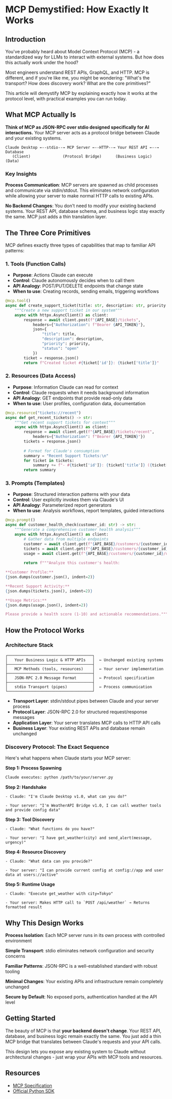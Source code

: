 # MCP Demystified: How Exactly It Works

## Introduction

You've probably heard about Model Context Protocol (MCP) - a standardized way for LLMs to interact with external systems. But how does this actually work under the hood?

Most engineers understand REST APIs, GraphQL, and HTTP. MCP is different, and if you're like me, you might be wondering: "What's the transport? How does discovery work? What are the core primitives?"

This article will demystify MCP by explaining exactly how it works at the protocol level, with practical examples you can run today.

## What MCP Actually Is

**Think of MCP as JSON-RPC over stdio designed specifically for AI interactions.** Your MCP server acts as a protocol bridge between Claude and your existing systems.

```
Claude Desktop ←--stdio--→ MCP Server ←--HTTP--→ Your REST API ←--→ Database
   (Client)              (Protocol Bridge)      (Business Logic)    (Data)
```

### Key Insights

**Process Communication**: MCP servers are spawned as child processes and communicate via stdin/stdout. This eliminates network configuration while allowing your server to make normal HTTP calls to existing APIs.

**No Backend Changes**: You don't need to modify your existing backend systems. Your REST API, database schema, and business logic stay exactly the same. MCP just adds a thin translation layer.

## The Three Core Primitives

MCP defines exactly three types of capabilities that map to familiar API patterns:

### 1. Tools (Function Calls)
- **Purpose**: Actions Claude can execute
- **Control**: Claude autonomously decides when to call them
- **API Analogy**: POST/PUT/DELETE endpoints that change state
- **When to use**: Creating records, sending emails, triggering workflows

```python
@mcp.tool()
async def create_support_ticket(title: str, description: str, priority: str) -> str:
    """Create a new support ticket in our system"""
    async with httpx.AsyncClient() as client:
        response = await client.post(f"{API_BASE}/tickets", 
            headers={"Authorization": f"Bearer {API_TOKEN}"},
            json={
                "title": title,
                "description": description, 
                "priority": priority,
                "status": "open"
            })
        ticket = response.json()
        return f"Created ticket #{ticket['id']}: {ticket['title']}"
```

### 2. Resources (Data Access)
- **Purpose**: Information Claude can read for context
- **Control**: Claude requests when it needs background information
- **API Analogy**: GET endpoints that provide read-only data
- **When to use**: User profiles, configuration data, documentation

```python
@mcp.resource("tickets://recent")
async def get_recent_tickets() -> str:
    """Get recent support tickets for context"""
    async with httpx.AsyncClient() as client:
        response = await client.get(f"{API_BASE}/tickets/recent",
            headers={"Authorization": f"Bearer {API_TOKEN}"})
        tickets = response.json()
        
        # Format for Claude's consumption
        summary = "Recent Support Tickets:\n"
        for ticket in tickets:
            summary += f"- #{ticket['id']}: {ticket['title']} ({ticket['status']})\n"
        return summary
```

### 3. Prompts (Templates)
- **Purpose**: Structured interaction patterns with your data
- **Control**: User explicitly invokes them via Claude's UI
- **API Analogy**: Parameterized report generators
- **When to use**: Analysis workflows, report templates, guided interactions

```python
@mcp.prompt()
async def customer_health_check(customer_id: str) -> str:
    """Generate a comprehensive customer health analysis"""
    async with httpx.AsyncClient() as client:
        # Gather data from multiple endpoints
        customer = await client.get(f"{API_BASE}/customers/{customer_id}")
        tickets = await client.get(f"{API_BASE}/customers/{customer_id}/tickets")
        usage = await client.get(f"{API_BASE}/customers/{customer_id}/usage")
        
        return f"""Analyze this customer's health:

**Customer Profile:**
{json.dumps(customer.json(), indent=2)}

**Recent Support Activity:**
{json.dumps(tickets.json(), indent=2)}

**Usage Metrics:**
{json.dumps(usage.json(), indent=2)}

Please provide a health score (1-10) and actionable recommendations."""
```

## How the Protocol Works

### Architecture Stack

```
┌─────────────────────────────────────┐
│   Your Business Logic & HTTP APIs   │  ← Unchanged existing systems
├─────────────────────────────────────┤
│   MCP Methods (tools, resources)    │  ← Your server implementation
├─────────────────────────────────────┤
│   JSON-RPC 2.0 Message Format       │  ← Protocol specification
├─────────────────────────────────────┤
│   stdio Transport (pipes)           │  ← Process communication
└─────────────────────────────────────┘
```

- **Transport Layer**: stdin/stdout pipes between Claude and your server process
- **Protocol Layer**: JSON-RPC 2.0 for structured request/response messages
- **Application Layer**: Your server translates MCP calls to HTTP API calls
- **Business Layer**: Your existing REST APIs and database remain unchanged

### Discovery Protocol: The Exact Sequence

Here's what happens when Claude starts your MCP server:

**Step 1: Process Spawning**
```bash
Claude executes: python /path/to/your/server.py
```

**Step 2: Handshake**
```
- Claude: "I'm Claude Desktop v1.0, what can you do?"

- Your server: "I'm WeatherAPI Bridge v1.0, I can call weather tools and provide config data"
```

**Step 3: Tool Discovery**
```
- Claude: "What functions do you have?"

- Your server: "I have get_weather(city) and send_alert(message, urgency)"
```

**Step 4: Resource Discovery**
```
- Claude: "What data can you provide?"

- Your server: "I can provide current config at config://app and user data at users://active"
```

**Step 5: Runtime Usage**
```
- Claude: "Execute get_weather with city=Tokyo"

- Your server: Makes HTTP call to `POST /api/weather` → Returns formatted result
```


## Why This Design Works

**Process Isolation**: Each MCP server runs in its own process with controlled environment

**Simple Transport**: stdio eliminates network configuration and security concerns

**Familiar Patterns**: JSON-RPC is a well-established standard with robust tooling

**Minimal Changes**: Your existing APIs and infrastructure remain completely unchanged

**Secure by Default**: No exposed ports, authentication handled at the API level

## Getting Started

The beauty of MCP is that **your backend doesn't change**. Your REST API, database, and business logic remain exactly the same. You just add a thin MCP bridge that translates between Claude's requests and your API calls.

This design lets you expose any existing system to Claude without architectural changes - just wrap your APIs with MCP tools and resources.

## Resources

- [MCP Specification](https://spec.modelcontextprotocol.io/)
- [Official Python SDK](https://github.com/modelcontextprotocol/python-sdk)
